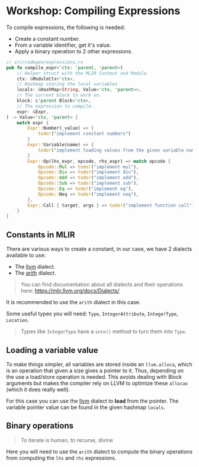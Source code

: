 # Workshop: Compiling Expressions

To compile expressions, the following is needed:

- Create a constant number.
- From a variable identifier, get it's value.
- Apply a binary operation to 2 other expressions.


```rust
// src/codegen/expressions.rs
pub fn compile_expr<'ctx: 'parent, 'parent>(
    // Helper struct with the MLIR Context and Module
    ctx: &ModuleCtx<'ctx>,
    // Hashmap storing the local variables
    locals: &HashMap<String, Value<'ctx, 'parent>>,
    // The current block to work on.
    block: &'parent Block<'ctx>,
    // The expression to compile.
    expr: &Expr,
) -> Value<'ctx, 'parent> {
    match expr {
        Expr::Number(_value) => {
            todo!("implement constant numbers")
        }
        Expr::Variable(name) => {
            todo!("implement loading values from the given variable name")
        }
        Expr::Op(lhs_expr, opcode, rhs_expr) => match opcode {
            Opcode::Mul => todo!("implement mul"),
            Opcode::Div => todo!("implement div"),
            Opcode::Add => todo!("implement add"),
            Opcode::Sub => todo!("implement sub"),
            Opcode::Eq => todo!("implement eq"),
            Opcode::Neq => todo!("implement neq"),
        },
        Expr::Call { target, args } => todo!("implement function call"),
    }
}
```


## Constants in MLIR

There are various ways to create a constant, in our case, we have 2 dialects available to use:
- The [llvm](https://mlir.llvm.org/docs/Dialects/LLVM/) dialect.
- The [arith](https://mlir.llvm.org/docs/Dialects/ArithOps/) dialect.

> You can find documentation about all dialects and their operations here: <https://mlir.llvm.org/docs/Dialects/>

It is recommended to use the `arith` dialect in this case.

Some useful types you will need: `Type`, `IntegerAttribute`, `IntegerType`, `Location`.

> Types like `IntegerType` have a `into()` method to turn them into `Type`.

## Loading a variable value

To make things simpler, all variables are stored inside an `llvm.alloca`, which is an operation
that given a size gives a pointer to it. Thus, depending on the use a load/store operation is needed. This avoids dealing with Block arguments but makes the compiler rely on LLVM to optimize these `allocas` (which it does really well).

For this case you can use the [llvm](https://mlir.llvm.org/docs/Dialects/LLVM/) dialect to **load** from the pointer. The variable pointer value can be found in the given hashmap `locals`.

## Binary operations

> To iterate is human, to recurse, divine

Here you will need to use the `arith` dialect to compute the binary operations from computing the `lhs` and `rhs` expressions.
